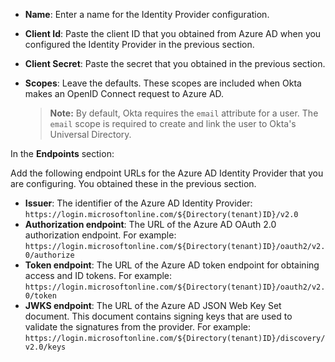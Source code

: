 * **Name**: Enter a name for the Identity Provider configuration.
* **Client Id**: Paste the client ID that you obtained from Azure AD when you configured the Identity Provider in the previous section.
* **Client Secret**: Paste the secret that you obtained in the previous section.
* **Scopes**: Leave the defaults. These scopes are included when Okta makes an OpenID Connect request to Azure AD.

    > **Note:** By default, Okta requires the `email` attribute for a user. The `email` scope is required to create and link the user to Okta's Universal Directory.

In the **Endpoints** section:

Add the following endpoint URLs for the Azure AD Identity Provider that you are configuring. You obtained these in the previous section.

* **Issuer**: The identifier of the Azure AD Identity Provider: `https://login.microsoftonline.com/${Directory(tenant)ID}/v2.0`
* **Authorization endpoint**: The URL of the Azure AD OAuth 2.0 authorization endpoint. For example: `https://login.microsoftonline.com/${Directory(tenant)ID}/oauth2/v2.0/authorize`
* **Token endpoint**: The URL of the Azure AD token endpoint for obtaining access and ID tokens. For example: `https://login.microsoftonline.com/${Directory(tenant)ID}/oauth2/v2.0/token`
* **JWKS endpoint**: The URL of the Azure AD JSON Web Key Set document. This document contains signing keys that are used to validate the signatures from the provider. For example: `https://login.microsoftonline.com/${Directory(tenant)ID}/discovery/v2.0/keys`
